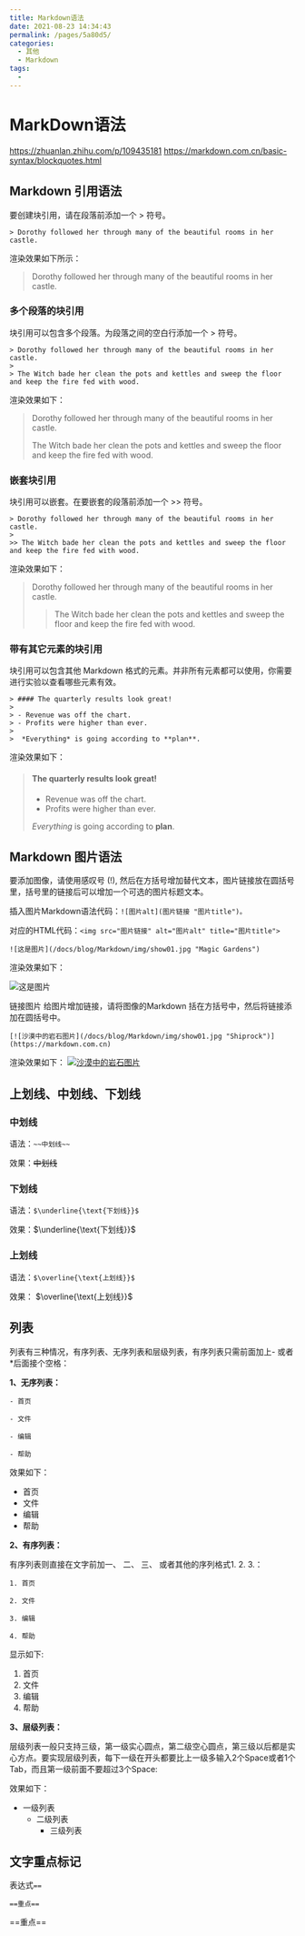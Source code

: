 ```yaml
---
title: Markdown语法
date: 2021-08-23 14:34:43
permalink: /pages/5a80d5/
categories:
  - 其他
  - Markdown
tags:
  - 
---
```

# MarkDown语法

https://zhuanlan.zhihu.com/p/109435181
https://markdown.com.cn/basic-syntax/blockquotes.html

## Markdown 引用语法

要创建块引用，请在段落前添加一个 > 符号。

```> Dorothy followed her through many of the beautiful rooms in her castle.```

渲染效果如下所示：

> Dorothy followed her through many of the beautiful rooms in her castle.

### 多个段落的块引用
块引用可以包含多个段落。为段落之间的空白行添加一个 > 符号。

```
> Dorothy followed her through many of the beautiful rooms in her castle.
>
> The Witch bade her clean the pots and kettles and sweep the floor and keep the fire fed with wood.
```
渲染效果如下：

> Dorothy followed her through many of the beautiful rooms in her castle.
> 
> The Witch bade her clean the pots and kettles and sweep the floor and keep the fire fed with wood.

### 嵌套块引用
块引用可以嵌套。在要嵌套的段落前添加一个 >> 符号。

```
> Dorothy followed her through many of the beautiful rooms in her castle.
>
>> The Witch bade her clean the pots and kettles and sweep the floor and keep the fire fed with wood.
```
渲染效果如下：

> Dorothy followed her through many of the beautiful rooms in her castle.
> 
>> The Witch bade her clean the pots and kettles and sweep the floor and keep the fire fed with wood.

### 带有其它元素的块引用
块引用可以包含其他 Markdown 格式的元素。并非所有元素都可以使用，你需要进行实验以查看哪些元素有效。
```
> #### The quarterly results look great!
>
> - Revenue was off the chart.
> - Profits were higher than ever.
>
>  *Everything* is going according to **plan**.
```

渲染效果如下：

> #### The quarterly results look great!
>
> - Revenue was off the chart.
> - Profits were higher than ever.
>
>  *Everything* is going according to **plan**.

## Markdown 图片语法

要添加图像，请使用感叹号 (!), 然后在方括号增加替代文本，图片链接放在圆括号里，括号里的链接后可以增加一个可选的图片标题文本。

插入图片Markdown语法代码：```![图片alt](图片链接 "图片title")。```

对应的HTML代码：```<img src="图片链接" alt="图片alt" title="图片title">```
```
![这是图片](/docs/blog/Markdown/img/show01.jpg "Magic Gardens")
```
渲染效果如下：

![这是图片](/docs/blog/Markdown/img/show01.jpg "Magic Gardens")

链接图片
给图片增加链接，请将图像的Markdown 括在方括号中，然后将链接添加在圆括号中。

```
[![沙漠中的岩石图片](/docs/blog/Markdown/img/show01.jpg "Shiprock")](https://markdown.com.cn)
```
渲染效果如下：
[![沙漠中的岩石图片](/docs/blog/Markdown/img/show01.jpg "Shiprock")](https://www.google.com)

## 上划线、中划线、下划线
### 中划线

语法：``~~中划线~~``

效果：~~中划线~~

### 下划线

语法：``$\underline{\text{下划线}}$``

效果：$\underline{\text{下划线}}$

### 上划线

语法：``$\overline{\text{上划线}}$``

效果：
$\overline{\text{上划线}}$

## 列表
列表有三种情况，有序列表、无序列表和层级列表，有序列表只需前面加上- 或者*后面接个空格：

**1、无序列表：**

```- 首页```<p>
```- 文件```<p>
```- 编辑```<p>
```- 帮助```<p>

效果如下：

- 首页
- 文件
- 编辑
- 帮助

**2、有序列表：**

有序列表则直接在文字前加一、 二、 三、 或者其他的序列格式1. 2. 3.：

```1. 首页```<p>
```2. 文件```<p>
```3. 编辑```<p>
```4. 帮助```<p>

显示如下:

1. 首页
2. 文件
3. 编辑
4. 帮助

**3、层级列表：**

层级列表一般只支持三级，第一级实心圆点，第二级空心圆点，第三级以后都是实心方点。要实现层级列表，每下一级在开头都要比上一级多输入2个Space或者1个Tab，而且第一级前面不要超过3个Space:

效果如下：

- 一级列表
  -   二级列表
      -   三级列表



## 文字重点标记

表达式`==`

`==重点==`

==重点==


